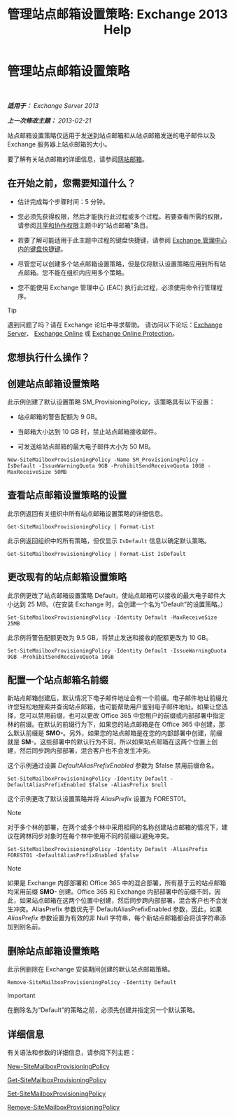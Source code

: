 ﻿---
title: '管理站点邮箱设置策略: Exchange 2013 Help'
TOCTitle: 管理站点邮箱设置策略
ms:assetid: 2f160d1a-a031-461f-8d29-c9cd49ca1645
ms:mtpsurl: https://technet.microsoft.com/zh-cn/library/JJ710340(v=EXCHG.150)
ms:contentKeyID: 50490137
ms.date: 01/11/2018
mtps_version: v=EXCHG.150
ms.translationtype: HT
---

# 管理站点邮箱设置策略

 

_**适用于：** Exchange Server 2013_

_**上一次修改主题：** 2013-02-21_

站点邮箱设置策略仅适用于发送到站点邮箱和从站点邮箱发送的电子邮件以及 Exchange 服务器上站点邮箱的大小。

要了解有关站点邮箱的详细信息，请参阅[网站邮箱](site-mailboxes-exchange-2013-help.md)。

## 在开始之前，您需要知道什么？

  - 估计完成每个步骤时间：5 分钟。

  - 您必须先获得权限，然后才能执行此过程或多个过程。若要查看所需的权限，请参阅[共享和协作权限](sharing-and-collaboration-permissions-exchange-2013-help.md)主题中的“站点邮箱”条目。

  - 若要了解可能适用于此主题中过程的键盘快捷键，请参阅 [Exchange 管理中心内的键盘快捷键](keyboard-shortcuts-in-the-exchange-admin-center-exchange-online-protection-help.md)。

  - 尽管您可以创建多个站点邮箱设置策略，但是仅将默认设置策略应用到所有站点邮箱。您不能在组织内应用多个策略。

  - 您不能使用 Exchange 管理中心 (EAC) 执行此过程，必须使用命令行管理程序。

> [!tip]
> 遇到问题了吗？请在 Exchange 论坛中寻求帮助。 请访问以下论坛：<a href="https://go.microsoft.com/fwlink/p/?linkid=60612">Exchange Server</a>、 <a href="https://go.microsoft.com/fwlink/p/?linkid=267542">Exchange Online</a> 或 <a href="https://go.microsoft.com/fwlink/p/?linkid=285351">Exchange Online Protection</a>。


## 您想执行什么操作？

## 创建站点邮箱设置策略

此示例创建了默认设置策略 SM\_ProvisioningPolicy，该策略具有以下设置：

  - 站点邮箱的警告配额为 9 GB。

  - 当邮箱大小达到 10 GB 时，禁止站点邮箱接收邮件。

  - 可发送给站点邮箱的最大电子邮件大小为 50 MB。

<!-- end list -->

    New-SiteMailboxProvisioningPolicy -Name SM_ProvisioningPolicy -IsDefault -IssueWarningQuota 9GB -ProhibitSendReceiveQuota 10GB -MaxReceiveSize 50MB

## 查看站点邮箱设置策略的设置

此示例返回有关组织中所有站点邮箱设置策略的详细信息。

    Get-SiteMailboxProvisioningPolicy | Format-List

此示例返回组织中的所有策略，但仅显示 `IsDefault` 信息以确定默认策略。

    Get-SiteMailboxProvisioningPolicy | Format-List IsDefault

## 更改现有的站点邮箱设置策略

此示例更改了站点邮箱设置策略 Default，使站点邮箱可以接收的最大电子邮件大小达到 25 MB。（在安装 Exchange 时，会创建一个名为“Default”的设置策略。）

    Set-SiteMailboxProvisioningPolicy -Identity Default -MaxReceiveSize 25MB

此示例将警告配额更改为 9.5 GB，将禁止发送和接收的配额更改为 10 GB。

    Set-SiteMailboxProvisioningPolicy -Identity Default -IssueWarningQuota 9GB -ProhibitSendReceiveQuota 10GB

## 配置一个站点邮箱名前缀

新站点邮箱创建后，默认情况下电子邮件地址会有一个前缀。电子邮件地址前缀允许您轻松地搜索并查询站点邮箱，也可能帮助用户鉴别电子邮件地址。如果让您选择，您可以禁用前缀，也可以更改 Office 365 中您租户的前缀或内部部署中指定林的前缀。在默认的前缀行为下，如果您的站点邮箱是在 Office 365 中创建，那么默认前缀是 **SMO-**。另外，如果您的站点邮箱是在您的内部部署中创建，前缀就是 **SM-**。这些部署中的默认行为不同，所以如果站点邮箱在这两个位置上创建，然后同步跨内部部署，混合客户也不会发生冲突。

这个示例通过设置 *DefaultAliasPrefixEnabled* 参数为 $false 禁用前缀命名。

    Set-SiteMailboxProvisioningPolicy -Identity Default -DefaultAliasPrefixEnabled $false -AliasPrefix $null

这个示例更改了默认设置策略并将 *AliasPrefix* 设置为 FOREST01。

> [!NOTE]
> 对于多个林的部署，在两个或多个林中采用相同的名称创建站点邮箱的情况下，建议在跨林同步对象时在每个林中使用不同的前缀以避免冲突。


    Set-SiteMailboxProvisioningPolicy -Identity Default -AliasPrefix FOREST01 -DefaultAliasPrefixEnabled $false

> [!NOTE]
> 如果是 Exchange 内部部署和 Office 365 中的混合部署，所有基于云的站点邮箱均采用前缀 <strong>SMO-</strong> 创建。Office 365 和 Exchange 内部部署中的前缀不同，因此，如果站点邮箱在这两个位置中创建，然后同步跨内部部署，混合客户也不会发生冲突。AliasPrefix 参数优先于 DefaultAliasPrefixEnabled 参数，因此，如果 <em>AliasPrefix</em> 参数设置为有效的非 Null 字符串，每个新站点邮箱都会将该字符串添加到别名前。


## 删除站点邮箱设置策略

此示例删除在 Exchange 安装期间创建的默认站点邮箱策略。

    Remove-SiteMailboxProvisioningPolicy -Identity Default

> [!important]
> 在删除名为“Default”的策略之前，必须先创建并指定另一个默认策略。


## 详细信息

有关语法和参数的详细信息，请参阅下列主题：

[New-SiteMailboxProvisioningPolicy](https://technet.microsoft.com/zh-cn/library/jj218647\(v=exchg.150\))

[Get-SiteMailboxProvisioningPolicy](https://technet.microsoft.com/zh-cn/library/jj218617\(v=exchg.150\))

[Set-SiteMailboxProvisioningPolicy](https://technet.microsoft.com/zh-cn/library/jj218624\(v=exchg.150\))

[Remove-SiteMailboxProvisioningPolicy](https://technet.microsoft.com/zh-cn/library/jj218672\(v=exchg.150\))

